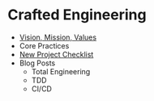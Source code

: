 # Crafted Engineering

- [Vision, Mission, Values](pages/values.md)
- Core Practices
- [New Project Checklist](pages/new_project_checklist.md)
- Blog Posts
  - Total Engineering
  - TDD
  - CI/CD
